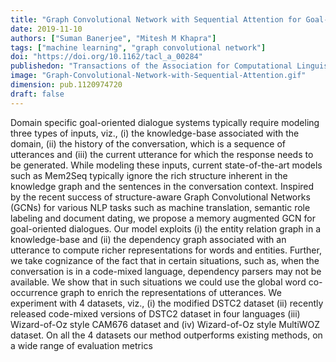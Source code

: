 ```yaml
---
title: "Graph Convolutional Network with Sequential Attention for Goal-Oriented Dialogue Systems"
date: 2019-11-10
authors: ["Suman Banerjee", "Mitesh M Khapra"]
tags: ["machine learning", "graph convolutional network"]
doi: "https://doi.org/10.1162/tacl_a_00284"
publishedon: "Transactions of the Association for Computational Linguistics"
image: "Graph-Convolutional-Network-with-Sequential-Attention.gif"
dimension: pub.1120974720
draft: false
---
```

Domain specific goal-oriented dialogue systems typically require modeling three types of inputs, viz., (i) the knowledge-base associated with the domain, (ii) the history of the conversation, which is a sequence of utterances and (iii) the current utterance for which the response needs to be generated. While modeling these inputs, current state-of-the-art models such as Mem2Seq typically ignore the rich structure inherent in the knowledge graph and the sentences in the conversation context. Inspired by the recent success of structure-aware Graph Convolutional Networks (GCNs) for various NLP tasks such as machine translation, semantic role labeling and document dating, we propose a memory augmented GCN for goal-oriented dialogues. Our model exploits (i) the entity relation graph in a knowledge-base and (ii) the dependency graph associated with an utterance to compute richer representations for words and entities. Further, we take cognizance of the fact that in certain situations, such as, when the conversation is in a code-mixed language, dependency parsers may not be available. We show that in such situations we could use the global word co-occurrence graph to enrich the representations of utterances. We experiment with 4 datasets, viz., (i) the modified DSTC2 dataset (ii) recently released code-mixed versions of DSTC2 dataset in four languages (iii) Wizard-of-Oz style CAM676 dataset and (iv) Wizard-of-Oz style MultiWOZ dataset. On all the 4 datasets our method outperforms existing methods, on a wide range of evaluation metrics
